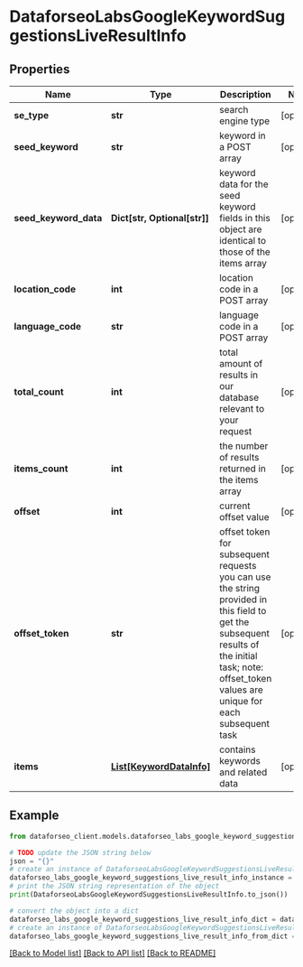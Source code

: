 # DataforseoLabsGoogleKeywordSuggestionsLiveResultInfo


## Properties

Name | Type | Description | Notes
------------ | ------------- | ------------- | -------------
**se_type** | **str** | search engine type | [optional] 
**seed_keyword** | **str** | keyword in a POST array | [optional] 
**seed_keyword_data** | **Dict[str, Optional[str]]** | keyword data for the seed keyword fields in this object are identical to those of the items array | [optional] 
**location_code** | **int** | location code in a POST array | [optional] 
**language_code** | **str** | language code in a POST array | [optional] 
**total_count** | **int** | total amount of results in our database relevant to your request | [optional] 
**items_count** | **int** | the number of results returned in the items array | [optional] 
**offset** | **int** | current offset value | [optional] 
**offset_token** | **str** | offset token for subsequent requests you can use the string provided in this field to get the subsequent results of the initial task; note: offset_token values are unique for each subsequent task | [optional] 
**items** | [**List[KeywordDataInfo]**](KeywordDataInfo.md) | contains keywords and related data | [optional] 

## Example

```python
from dataforseo_client.models.dataforseo_labs_google_keyword_suggestions_live_result_info import DataforseoLabsGoogleKeywordSuggestionsLiveResultInfo

# TODO update the JSON string below
json = "{}"
# create an instance of DataforseoLabsGoogleKeywordSuggestionsLiveResultInfo from a JSON string
dataforseo_labs_google_keyword_suggestions_live_result_info_instance = DataforseoLabsGoogleKeywordSuggestionsLiveResultInfo.from_json(json)
# print the JSON string representation of the object
print(DataforseoLabsGoogleKeywordSuggestionsLiveResultInfo.to_json())

# convert the object into a dict
dataforseo_labs_google_keyword_suggestions_live_result_info_dict = dataforseo_labs_google_keyword_suggestions_live_result_info_instance.to_dict()
# create an instance of DataforseoLabsGoogleKeywordSuggestionsLiveResultInfo from a dict
dataforseo_labs_google_keyword_suggestions_live_result_info_from_dict = DataforseoLabsGoogleKeywordSuggestionsLiveResultInfo.from_dict(dataforseo_labs_google_keyword_suggestions_live_result_info_dict)
```
[[Back to Model list]](../README.md#documentation-for-models) [[Back to API list]](../README.md#documentation-for-api-endpoints) [[Back to README]](../README.md)


